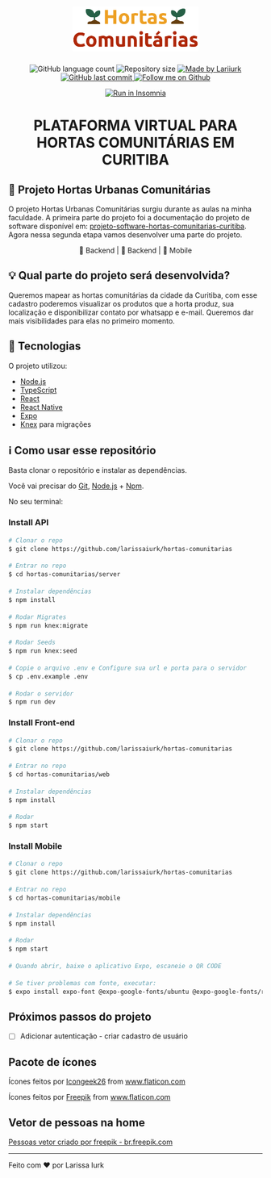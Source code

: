 <h1 align="center">
    <img alt="Hortas Comunitárias" title="Hortas Comunitárias" src="./web/src/assets/logo.png" width="250px" />
</h1>

<p align="center">
  <img alt="GitHub language count" src="https://img.shields.io/github/languages/count/larissaiurk/hortas-comunitarias?color=%23a100ff">

  <img alt="Repository size" src="https://img.shields.io/github/repo-size/larissaiurk/hortas-comunitarias">
	
  <a href="https://www.linkedin.com/in/larissaiurk/">
    <img alt="Made by Lariiurk" src="https://img.shields.io/static/v1?label=made%20by&message=Lariiurk&color=ff69b4">
  </a>

  <a href="https://github.com/larissaiurk/hortas-comunitarias/commits/master">
    <img alt="GitHub last commit" src="https://img.shields.io/github/last-commit/larissaiurk/hortas-comunitarias">
  </a>

  <a href="https://github.com/larissaiurk/">
    <img alt="Follow me on Github" src="https://img.shields.io/github/followers/larissaiurk?label=Follow&style=social">
  </a>  
</p>
<p align="center">
<a href="https://insomnia.rest/run/?label=Hortas%20Comuni%C3%A1rias&uri=https%3A%2F%2Fgithub.com%2Flarissaiurk%2Frocketseat-next-level-week-1%2Fblob%2Fmaster%2Fserver%2Finsomnia.json" target="_blank"><img src="https://insomnia.rest/images/run.svg" alt="Run in Insomnia"></a>
</p>

<h1 align="center">PLATAFORMA VIRTUAL PARA HORTAS COMUNITÁRIAS EM CURITIBA</h1>

## :seedling: Projeto Hortas Urbanas Comunitárias

O projeto Hortas Urbanas Comunitárias surgiu durante as aulas na minha faculdade. A primeira parte do projeto foi a documentação do projeto de software disponível em: [projeto-software-hortas-comunitarias-curitiba](https://github.com/larissaiurk/projeto-software-hortas-comunitarias-curitiba). Agora nessa segunda etapa vamos desenvolver uma parte do projeto.

<p align="center">🚧 Backend | 🚧 Backend | 🚧 Mobile </p>


## 💡 Qual parte do projeto será desenvolvida?

Queremos mapear as hortas comunitárias da cidade da Curitiba, com esse cadastro poderemos visualizar os produtos que a horta produz, sua localização e disponibilizar contato por whatsapp e e-mail. Queremos dar mais visibilidades para elas no primeiro momento.


## :rocket: Tecnologias

O projeto utilizou:

- [Node.js][nodejs]
- [TypeScript][typescript]
- [React][reactjs]
- [React Native][rn]
- [Expo][expo]
- [Knex][knex] para migrações

## :information_source: Como usar esse repositório

Basta clonar o repositório e instalar as dependências.

Você vai precisar do [Git](https://git-scm.com), [Node.js][nodejs] + [Npm][npm].

No seu terminal:

### Install API 

```bash
# Clonar o repo
$ git clone https://github.com/larissaiurk/hortas-comunitarias

# Entrar no repo
$ cd hortas-comunitarias/server

# Instalar dependências
$ npm install

# Rodar Migrates
$ npm run knex:migrate

# Rodar Seeds
$ npm run knex:seed

# Copie o arquivo .env e Configure sua url e porta para o servidor
$ cp .env.example .env

# Rodar o servidor
$ npm run dev

```

### Install Front-end

```bash
# Clonar o repo
$ git clone https://github.com/larissaiurk/hortas-comunitarias

# Entrar no repo
$ cd hortas-comunitarias/web

# Instalar dependências
$ npm install

# Rodar
$ npm start

```

### Install Mobile

```bash
# Clonar o repo
$ git clone https://github.com/larissaiurk/hortas-comunitarias

# Entrar no repo
$ cd hortas-comunitarias/mobile

# Instalar dependências
$ npm install

# Rodar
$ npm start

# Quando abrir, baixe o aplicativo Expo, escaneie o QR CODE

# Se tiver problemas com fonte, executar:
$ expo install expo-font @expo-google-fonts/ubuntu @expo-google-fonts/roboto

```

## Próximos passos do projeto

- [ ] Adicionar autenticação - criar cadastro de usuário

## Pacote de ícones

<div>Ícones feitos por <a href="https://www.flaticon.com/br/autores/icongeek26" title="Icongeek26">Icongeek26</a> from <a href="https://www.flaticon.com/br/" title="Flaticon">www.flaticon.com</a></div>

Ícones feitos por <a href="https://www.flaticon.com/br/autores/freepik" title="Freepik">Freepik</a> from <a href="https://www.flaticon.com/br/" title="Flaticon"> www.flaticon.com</a>

## Vetor de pessoas na home 

<a href='https://br.freepik.com/fotos-vetores-gratis/pessoas'>Pessoas vetor criado por freepik - br.freepik.com</a>


---

Feito com ❤️ por Larissa Iurk

[npm]: https://www.npmjs.com/get-npm
[nodejs]: https://nodejs.org/
[typescript]: https://www.typescriptlang.org/
[expo]: https://expo.io/
[reactjs]: https://reactjs.org
[rn]: https://facebook.github.io/react-native/
[knex]: http://knexjs.org/
[materialui]: https://material-ui.com/pt/
